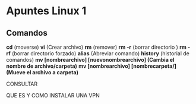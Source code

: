 # Apuntes Linux 1

## Comandos

<b>cd</b> (moverse)
<b>vi</b> (Crear archivo)
<b>rm</b> (remover)
<b>rm -r</b> (borrar directorio )
<b>rm -rf</b> (borrar directorio forzado)
<b>alias</b> (Abreviar comando)
<b>history</b> (historial de comandos)
<b>mv [nombrearchivo] [nuevonombrearchivo] (Cambia el nombre de archivo/carpeta)</b> 
<b>mv [nombrearchivo] [nombrecarpeta/] (Mueve el archivo a carpeta)</b> 
<b></b>
<b></b>
<b></b>


CONSULTAR

QUE ES Y COMO INSTALAR UNA VPN


